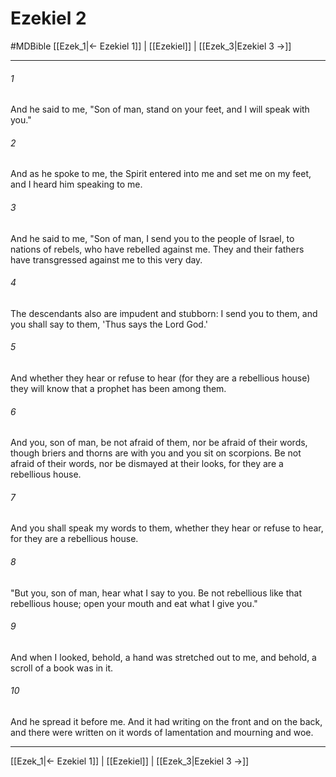 # Ezekiel 2
#MDBible
[[Ezek_1|← Ezekiel 1]] | [[Ezekiel]] | [[Ezek_3|Ezekiel 3 →]]

***

###### 1 
And he said to me, "Son of man, stand on your feet, and I will speak with you." 

###### 2 
And as he spoke to me, the Spirit entered into me and set me on my feet, and I heard him speaking to me. 

###### 3 
And he said to me, "Son of man, I send you to the people of Israel, to nations of rebels, who have rebelled against me. They and their fathers have transgressed against me to this very day. 

###### 4 
The descendants also are impudent and stubborn: I send you to them, and you shall say to them, 'Thus says the Lord God.' 

###### 5 
And whether they hear or refuse to hear (for they are a rebellious house) they will know that a prophet has been among them. 

###### 6 
And you, son of man, be not afraid of them, nor be afraid of their words, though briers and thorns are with you and you sit on scorpions. Be not afraid of their words, nor be dismayed at their looks, for they are a rebellious house. 

###### 7 
And you shall speak my words to them, whether they hear or refuse to hear, for they are a rebellious house. 

###### 8 
"But you, son of man, hear what I say to you. Be not rebellious like that rebellious house; open your mouth and eat what I give you." 

###### 9 
And when I looked, behold, a hand was stretched out to me, and behold, a scroll of a book was in it. 

###### 10 
And he spread it before me. And it had writing on the front and on the back, and there were written on it words of lamentation and mourning and woe. 

***

[[Ezek_1|← Ezekiel 1]] | [[Ezekiel]] | [[Ezek_3|Ezekiel 3 →]]
